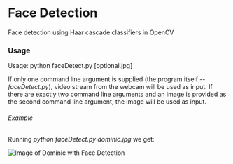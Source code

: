 # Face Detection
Face detection using Haar cascade classifiers in OpenCV

### Usage
Usage: python faceDetect.py [optional.jpg]

If only one command line argument is supplied (the program itself -- *faceDetect.py*), video stream from the webcam will be used as input.
If there are exactly two command line arguments and an image is provided as the second command line argument, the image will be used as input.

###### Example
Running *python faceDetect.py dominic.jpg* we get:

![Image of Dominic with Face Detection](https://github.com/basista21/faceDetection/blob/main/dominic_out.jpg)
